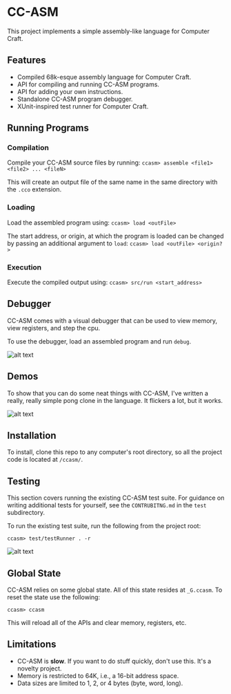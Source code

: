 # CC-ASM

This project implements a simple assembly-like language for Computer Craft.

## Features

* Compiled 68k-esque assembly language for Computer Craft.
* API for compiling and running CC-ASM programs.
* API for adding your own instructions.
* Standalone CC-ASM program debugger.
* XUnit-inspired test runner for Computer Craft.

## Running Programs

### Compilation
Compile your CC-ASM source files by running: `ccasm> assemble <file1> <file2> ... <fileN>`

This will create an output file of the same name in the same directory with
the `.cco` extension.

### Loading
Load the assembled program using: `ccasm> load <outFile>`

The start address, or origin, at which the program is loaded can be changed by
passing an additional argument to `load`: `ccasm> load <outFile> <origin?>`

### Execution
Execute the compiled output using: `ccasm> src/run <start_address>`

## Debugger

CC-ASM comes with a visual debugger that can be used to view memory, view registers,
and step the cpu.

To use the debugger, load an assembled program and run `debug`.

![alt text](https://i.imgur.com/g05Umc3.png "Debugger")

## Demos

To show that you can do some neat things with CC-ASM, I've written a really, really
simple pong clone in the language. It flickers a lot, but it works.

![alt text](https://i.imgur.com/yHYa7Cq.gif "Pong Demo")

## Installation

To install, clone this repo to any computer's root directory, so all the project code
is located at `/ccasm/`.

## Testing
This section covers running the existing CC-ASM test suite. For guidance on writing
additional tests for yourself, see the `CONTRUBITNG.md` in the `test` subdirectory.

To run the existing test suite, run the following from the project root:

`ccasm> test/testRunner . -r`

![alt text](https://i.imgur.com/DAcEQzF.gif "Test Demo")

## Global State
CC-ASM relies on some global state. All of this state resides at `_G.ccasm`. To reset the
state use the following:

`ccasm> ccasm`

This will reload all of the APIs and clear memory, registers, etc.

## Limitations

* CC-ASM is **slow**. If you want to do stuff quickly, don't use this. It's a novelty project.
* Memory is restricted to 64K, i.e., a 16-bit address space.
* Data sizes are limited to 1, 2, or 4 bytes (byte, word, long).